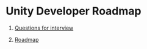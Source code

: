 # Unity Developer Roadmap

1. [Questions for interview](questions-for-interview.md)

2. [Roadmap](roadmap.md)
